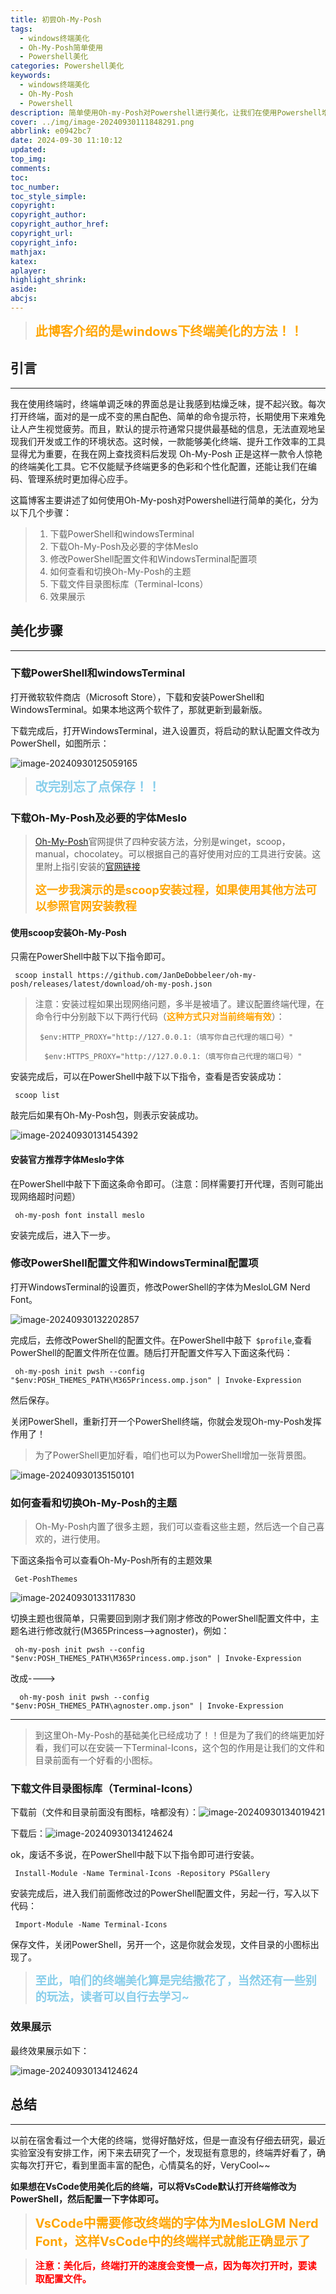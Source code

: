 ```yaml
---
title: 初尝Oh-My-Posh
tags:
  - windows终端美化
  - Oh-My-Posh简单使用
  - Powershell美化
categories: Powershell美化
keywords:
  - windows终端美化
  - Oh-My-Posh
  - Powershell
description: 简单使用Oh-my-Posh对Powershell进行美化，让我们在使用Powershell增添一丝趣味。
cover: ../img/image-20240930111848291.png
abbrlink: e0942bc7
date: 2024-09-30 11:10:12
updated:
top_img:
comments:
toc:
toc_number:
toc_style_simple:
copyright:
copyright_author:
copyright_author_href:
copyright_url:
copyright_info:
mathjax:
katex:
aplayer:
highlight_shrink:
aside:
abcjs:
---
```


> <strong style="color: orange;font-size:20px">此博客介绍的是windows下终端美化的方法！！</strong>

## 引言

---

​       我在使用终端时，终端单调乏味的界面总是让我感到枯燥乏味，提不起兴致。每次打开终端，面对的是一成不变的黑白配色、简单的命令提示符，长期使用下来难免让人产生视觉疲劳。而且，默认的提示符通常只提供最基础的信息，无法直观地呈现我们开发或工作的环境状态。这时候，一款能够美化终端、提升工作效率的工具显得尤为重要，在我在网上查找资料后发现 Oh-My-Posh 正是这样一款令人惊艳的终端美化工具。它不仅能赋予终端更多的色彩和个性化配置，还能让我们在编码、管理系统时更加得心应手。

​		这篇博客主要讲述了如何使用Oh-My-posh对Powershell进行简单的美化，分为以下几个步骤：

> 1. 下载PowerShell和windowsTerminal
> 2. 下载Oh-My-Posh及必要的字体Meslo
> 3. 修改PowerShell配置文件和WindowsTerminal配置项
> 4. 如何查看和切换Oh-My-Posh的主题
> 5. 下载文件目录图标库（Terminal-Icons）
> 6. 效果展示

## 美化步骤

---

### 下载PowerShell和windowsTerminal

打开微软软件商店（Microsoft Store），下载和安装PowerShell和WindowsTerminal。如果本地这两个软件了，那就更新到最新版。

下载完成后，打开WindowsTerminal，进入设置页，将启动的默认配置文件改为PowerShell，如图所示：

![image-20240930125059165](../img/image-20240930125059165.png)

> <strong style="font-size: 20px;color:skyblue">改完别忘了点保存！！</strong>

### 下载Oh-My-Posh及必要的字体Meslo

> <a href="https://ohmyposh.dev/">Oh-My-Posh</a>官网提供了四种安装方法，分别是winget，scoop，manual，chocolatey。可以根据自己的喜好使用对应的工具进行安装。这里附上指引安装的<a href="https://ohmyposh.dev/docs/installation/windows">官网链接</a>
>
> <strong style="color:orange;font-size:18px">这一步我演示的是scoop安装过程，如果使用其他方法可以参照官网安装教程</strong>

#### 使用scoop安装Oh-My-Posh

只需在PowerShell中敲下以下指令即可。

`` scoop install https://github.com/JanDeDobbeleer/oh-my-posh/releases/latest/download/oh-my-posh.json``

> 注意：安装过程如果出现网络问题，多半是被墙了。建议配置终端代理，在命令行中分别敲下以下两行代码（<strong style="color:orange">这种方式只对当前终端有效</strong>）：
>
> ``  $env:HTTP_PROXY="http://127.0.0.1:（填写你自己代理的端口号）" ``
>
> ``  $env:HTTPS_PROXY="http://127.0.0.1:（填写你自己代理的端口号）"``

安装完成后，可以在PowerShell中敲下以下指令，查看是否安装成功：

`` scoop list``

敲完后如果有Oh-My-Posh包，则表示安装成功。

![image-20240930131454392](../img/image-20240930131454392.png)

#### 安装官方推荐字体Meslo字体

在PowerShell中敲下下面这条命令即可。（注意：同样需要打开代理，否则可能出现网络超时问题）

`` oh-my-posh font install meslo``

安装完成后，进入下一步。

### 修改PowerShell配置文件和WindowsTerminal配置项

打开WindowsTerminal的设置页，修改PowerShell的字体为MesloLGM Nerd Font。

![image-20240930132202857](../img/image-20240930132202857.png)

完成后，去修改PowerShell的配置文件。在PowerShell中敲下`` $profile``,查看PowerShell的配置文件所在位置。随后打开配置文件写入下面这条代码：

`` oh-my-posh init pwsh --config "$env:POSH_THEMES_PATH\M365Princess.omp.json" | Invoke-Expression``

然后保存。

关闭PowerShell，重新打开一个PowerShell终端，你就会发现Oh-my-Posh发挥作用了！

> 为了PowerShell更加好看，咱们也可以为PowerShell增加一张背景图。

![image-20240930135150101](../img/image-20240930135150101.png)

### 如何查看和切换Oh-My-Posh的主题

> Oh-My-Posh内置了很多主题，我们可以查看这些主题，然后选一个自己喜欢的，进行使用。

下面这条指令可以查看Oh-My-Posh所有的主题效果

`` Get-PoshThemes``

![image-20240930133117830](../img/image-20240930133117830.png)

切换主题也很简单，只需要回到刚才我们刚才修改的PowerShell配置文件中，主题名进行修改就行(M365Princess-->agnoster)，例如：

`` oh-my-posh init pwsh --config "$env:POSH_THEMES_PATH\M365Princess.omp.json" | Invoke-Expression``

改成---->

``  oh-my-posh init pwsh --config "$env:POSH_THEMES_PATH\agnoster.omp.json" | Invoke-Expression``

---

> 到这里Oh-My-Posh的基础美化已经成功了！！但是为了我们的终端更加好看，我们可以在安装一下Terminal-Icons，这个包的作用是让我们的文件和目录前面有一个好看的小图标。

### 下载文件目录图标库（Terminal-Icons）

下载前（文件和目录前面没有图标，啥都没有）：![image-20240930134019421](../img/image-20240930134019421.png)

下载后：![image-20240930134124624](../img/image-20240930134124624.png)

ok，废话不多说，在PowerShell中敲下以下指令即可进行安装。

`` Install-Module -Name Terminal-Icons -Repository PSGallery`` 

安装完成后，进入我们前面修改过的PowerShell配置文件，另起一行，写入以下代码：

`` Import-Module -Name Terminal-Icons``

保存文件，关闭PowerShell，另开一个，这是你就会发现，文件目录的小图标出现了。

> <strong style="color:skyBlue;font-size:18px">至此，咱们的终端美化算是完结撒花了，当然还有一些别的玩法，读者可以自行去学习~</strong>

### 效果展示

最终效果展示如下：

![image-20240930134124624](../img/image-20240930111701515.png)

## 总结

---

以前在宿舍看过一个大佬的终端，觉得好酷好炫，但是一直没有仔细去研究，最近实验室没有安排工作，闲下来去研究了一个，发现挺有意思的，终端弄好看了，确实每次打开它，看到里面丰富的配色，心情莫名的好，VeryCool~~

**如果想在VsCode使用美化后的终端，可以将VsCode默认打开终端修改为PowerShell，然后配置一下字体即可。**

> <strong style="color:orange;font-size:20px">VsCode中需要修改终端的字体为MesloLGM Nerd Font，这样VsCode中的终端样式就能正确显示了</strong>

> <strong style="color:red;font-size:15px">注意：美化后，终端打开的速度会变慢一点，因为每次打开时，要读取配置文件。</strong>
